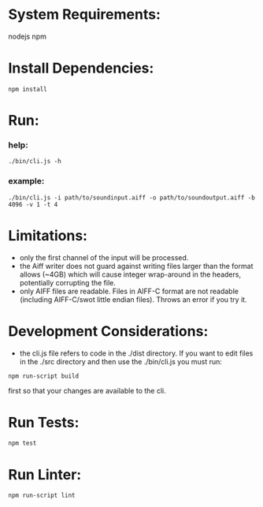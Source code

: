 # System Requirements:

nodejs
npm

# Install Dependencies:

`npm install`

# Run:

### help:
`./bin/cli.js -h`

### example:
`./bin/cli.js -i path/to/soundinput.aiff -o path/to/soundoutput.aiff -b 4096 -v 1 -t 4`

# Limitations:

- only the first channel of the input will be processed.
- the Aiff writer does not guard against writing files larger than the format allows (~4GB) which will cause integer wrap-around in the headers, potentially corrupting the file.
- only AIFF files are readable. Files in AIFF-C format are not readable (including AIFF-C/swot little endian files). Throws an error if you try it.

# Development Considerations:

- the cli.js file refers to code in the ./dist directory. If you want to edit files in the ./src directory and then use the ./bin/cli.js you must run:

`npm run-script build`

first so that your changes are available to the cli.

# Run Tests:

`npm test`

# Run Linter:

`npm run-script lint`
